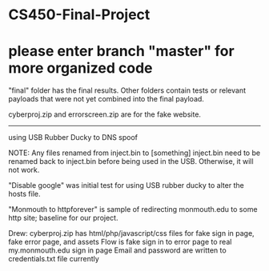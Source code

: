 # CS450-Final-Project
# please enter branch "master" for more organized code

"final" folder has the final results. Other folders contain tests or relevant payloads that were not yet combined into the final payload. 

cyberproj.zip and errorscreen.zip are for the fake website.

****************************************************************************************************************************************

using USB Rubber Ducky to DNS spoof

NOTE: Any files renamed from inject.bin to [something] inject.bin need to be renamed back to inject.bin before being used in the USB. Otherwise, it will not work. 

"Disable google" was initial test for using USB rubber ducky to alter the hosts file.

"Monmouth to httpforever" is sample of redirecting monmouth.edu to some http site; baseline for our project.

Drew: cyberproj.zip has html/php/javascript/css files for fake sign in page, fake error page, and assets
Flow is fake sign in to error page to real my.monmouth.edu sign in page
Email and password are written to credentials.txt file currently
